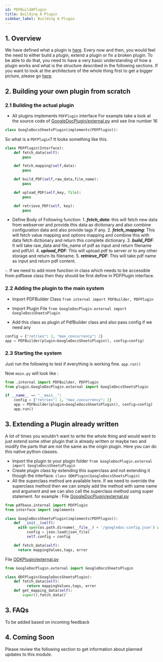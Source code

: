 ```yaml
---
id: PDFBuildAPlugin
title: Building A Plugin
sidebar_label: Building A Plugin
---
```


## 1. Overview

We have defined what a plugin is [here](bla). Every now and then, you would feel the need to either build a plugin, extend a plugin or fix a broken plugin. To be able to do that, you need to have a very basic understanding of how a plugin works and what is the structure described in the following sections. If you want to look at the architecture of the whole thing first to get a bigger picture, please go [here](bla).

## 2. Building your own plugin from scratch

### 2.1 Building the actual plugin

- All plugins implements `PDFPlugin` interface For example take a look at the source code of [GoogleDocPlugin/external.py](https://github.com/ChakshuGautam/PDF-Package/blob/master/src/plugin/GoogleDocPlugin/external.py) and see line number 16

```python
class GoogleDocsSheetsPlugin(implements(PDFPlugin)):
```

So what is a `PDFPlugin`? It looks something like this.

```python
class PDFPlugin(Interface):
    def fetch_data(self):
        pass

    def fetch_mapping(self,data):
        pass

    def build_PDF(self,raw_data,file_name):
        pass

    def upload_PDF(self,key, file):
        pass

    def retrieve_PDF(self, key):
        pass
```

- Define Body of Following function: 1. **_fetch_data_**: this will fetch new data from webserver and provide this data as dictionary and also combine configuration data and also provide tags if any.
  2.  **_fetch_mapping_**: This will fetch value mapping and options mapping and combine this with data fetch dictionary and return this complete dictionary.
  3.  **_build_PDF_**: It will take raw_data and file_name of pdf as input and return filename and pdfUrl.
  4.  **_upload_PDF_**: This will upload pdf to server or to any other storage and return its filename.
  5.  **_retrieve_PDF_**: This will take pdf name as input and return pdf content.

-. If we need to add more function in class which needs to be accessible from pdfbase class then they should be first define in PDFPlugin interface.

### 2.2 Adding the plugin to the main system

- Import PDFBuilder Class `from internal import PDFBuilder, PDFPlugin`
- Import Plugin File `from GoogleDocPlugin.external import GoogleDocsSheetsPlugin`

- Add this class as plugin of PdfBuilder class and also pass config if we need any

```python
config = {"retries": 1, "max_concurrency": 2}
app = PDFBuilder(plugin=GoogleDocsSheetsPlugin(), config=config)
```

### 2.3 Starting the system

Just run the following to test if everything is working fine. `app.run()`

Now `main.py` will look like :

```python
from .internal import PDFBuilder, PDFPlugin
from plugin.GoogleDocPlugin.external import GoogleDocsSheetsPlugin

if __name__ == "__main__":
    config = {"retries": 1, "max_concurrency": 2}
    app = PDFBuilder(plugin=GoogleDocsSheetsPlugin(), config=config)
    app.run()
```

## 3. Extending a Plugin already written

A lot of times you wouldn't want to write the whole thing and would want to just extend some other plugin that is already written or maybe two and modify the parts that are not the same as the origin plugin. Here you can do this native python classes.

- Import the plugin to your plugin folder `from GoogleDocPlugin.external import GoogleDocsSheetsPlugin`
- Create plugin class by extending this superclass and not extending it though the interface. `class ODKPlugin(GoogleDocsSheetsPlugin)`
- All the superclass method are available here. If we need to override the superclass method then we can simply add the method with same name and argument and we can also call the superclass method using super statement. for example : File [GoogleDocPlugin/external.py](https://github.com/ChakshuGautam/PDF-Package/blob/master/src/plugin/GoogleDocPlugin/external.py)

```python
from pdfbase.internal import PDFPlugin
from interface import implements

class GoogleDocsSheetsPlugin(implements(PDFPlugin)):
    def __init__(self):
      with open(os.path.dirname(__file__) + '/googledoc-config.json') as json_file:
          config = json.load(json_file)
          self.config = config

    def fetch_data(self):
      return mappingValues,tags, error
```

File [ODKPlugin/external.py](https://github.com/ChakshuGautam/PDF-Package/blob/master/src/plugin/ODKPlugin/external.py)

```python
from GoogleDocPlugin.external import GoogleDocsSheetsPlugin

class ODFPlugin(GoogleDocsSheetsPlugin):
    def fetch_data(self):
          return mappingValues,tags, error
    def get_mapping_data(self):
        super().fetch_data()`
```

## 3. FAQs

To be added based on incoming feedback

## 4. Coming Soon

Please review the following section to get information about planned updates to this module.
